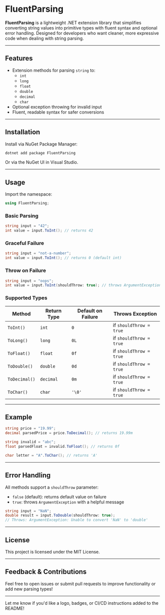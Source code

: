 # FluentParsing

**FluentParsing** is a lightweight .NET extension library that simplifies converting string values into primitive types with fluent syntax and optional error handling. Designed for developers who want cleaner, more expressive code when dealing with string parsing.

---

## Features

- Extension methods for parsing `string` to:
  - `int`
  - `long`
  - `float`
  - `double`
  - `decimal`
  - `char`
- Optional exception throwing for invalid input
- Fluent, readable syntax for safer conversions

---

## Installation

Install via NuGet Package Manager:

```bash
dotnet add package FluentParsing
```

Or via the NuGet UI in Visual Studio.

---

## Usage

Import the namespace:

```csharp
using FluentParsing;
```

### Basic Parsing

```csharp
string input = "42";
int value = input.ToInt(); // returns 42
```

### Graceful Failure

```csharp
string input = "not-a-number";
int value = input.ToInt(); // returns 0 (default int)
```

### Throw on Failure

```csharp
string input = "oops";
int value = input.ToInt(shouldThrow: true); // throws ArgumentException
```

### Supported Types

| Method         | Return Type | Default on Failure | Throws Exception         |
|----------------|-------------|---------------------|-------------------------|
| `ToInt()`      | `int`       | `0`                 | if `shouldThrow = true` |
| `ToLong()`     | `long`      | `0L`                | if `shouldThrow = true` |
| `ToFloat()`    | `float`     | `0f`                | if `shouldThrow = true` |
| `ToDouble()`   | `double`    | `0d`                | if `shouldThrow = true` |
| `ToDecimal()`  | `decimal`   | `0m`                | if `shouldThrow = true` |
| `ToChar()`     | `char`      | `'\0'`              | if `shouldThrow = true` |

---

## Example

```csharp
string price = "19.99";
decimal parsedPrice = price.ToDecimal(); // returns 19.99m

string invalid = "abc";
float parsedFloat = invalid.ToFloat(); // returns 0f

char letter = "A".ToChar(); // returns 'A'
```

---

## Error Handling

All methods support a `shouldThrow` parameter:

- `false` (default): returns default value on failure
- `true`: throws `ArgumentException` with a helpful message

```csharp
string input = "NaN";
double result = input.ToDouble(shouldThrow: true); 
// Throws: ArgumentException: Unable to convert 'NaN' to 'double'
```

---

## License

This project is licensed under the MIT License.

---

## Feedback & Contributions

Feel free to open issues or submit pull requests to improve functionality or add new parsing types!

---

Let me know if you'd like a logo, badges, or CI/CD instructions added to the README!